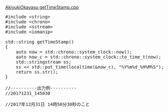 [AkiyukiOkayasu getTimeStamp.cpp](https://gist.github.com/AkiyukiOkayasu/b4051e942e40d53c7463f4057146f7cc)<br/>

<pre>
#include &lt;string&gt;
#include &lt;chrono&gt;
#include &lt;sstream&gt;
#include &lt;iomanip&gt;

std::string getTimeStamp()
{
    auto now = std::chrono::system_clock::now();
    auto now_c = std::chrono::system_clock::to_time_t(now);
    std::stringstream ss;
    ss << std::put_time(localtime(&now_c), "%Y%m%d_%H%M%S");
    return ss.str();
}

//----------出力例----------
//20171231_145030

//2017年12月31日 14時50分30秒のこと
</pre>
